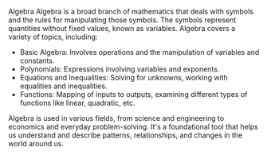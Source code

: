 Algebra
Algebra is a broad branch of mathematics that deals with symbols and the rules for manipulating those symbols. The symbols represent quantities without fixed values, known as variables. Algebra covers a variety of topics, including:

- Basic Algebra: Involves operations and the manipulation of variables and constants.
- Polynomials: Expressions involving variables and exponents.
- Equations and Inequalities: Solving for unknowns, working with equalities and inequalities.
- Functions: Mapping of inputs to outputs, examining different types of functions like 
  linear, quadratic, etc.

Algebra is used in various fields, from science and engineering to economics and everyday problem-solving. It's a foundational tool that helps us understand and describe patterns, relationships, and changes in the world around us.
